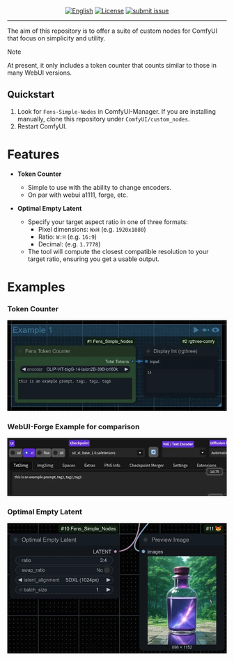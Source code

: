 <div align="center">
  
[![English](https://img.shields.io/badge/Languages-English-blue)](README.md)
[![License](https://img.shields.io/badge/License-GPL3.0-lightgreen)](https://www.gnu.org/licenses/gpl-3.0.en.html)
[![submit issue](https://img.shields.io/badge/Submit-issue-pink)](https://github.com/Taithrah/ComfyUI_Fens_Simple_Nodes/issues)

</div>

---

The aim of this repository is to offer a suite of custom nodes for ComfyUI that focus on simplicity and utility.

> [!NOTE]
> At present, it only includes a token counter that counts similar to those in many WebUI versions.

## Quickstart

1. Look for `Fens-Simple-Nodes` in ComfyUI-Manager. If you are installing manually, clone this repository under `ComfyUI/custom_nodes`. 
1. Restart ComfyUI.

# Features
- **Token Counter**
  - Simple to use with the ability to change encoders.
  - On par with webui a1111, forge, etc.

- **Optimal Empty Latent**
  - Specify your target aspect ratio in one of three formats: 
    - Pixel dimensions: `WxH` (e.g. `1920x1080`)
    - Ratio: `W:H` (e.g. `16:9`)
    - Decimal: (e.g. `1.7778`)
  - The tool will compute the closest compatible resolution to your target ratio, ensuring you get a usable output.

# Examples

### Token Counter

![TokenCount](https://raw.githubusercontent.com/Taithrah/ComfyUI_Fens_Simple_Nodes/refs/heads/main/examples/TokenCount.webp)

### WebUI-Forge Example for comparison
![ForgeCount](https://raw.githubusercontent.com/Taithrah/ComfyUI_Fens_Simple_Nodes/refs/heads/main/examples/ForgeCount.webp)

### Optimal Empty Latent
![OptimalEmptyLatent](https://raw.githubusercontent.com/Taithrah/ComfyUI_Fens_Simple_Nodes/refs/heads/main/examples/OptimalEmptyLatent.webp)
